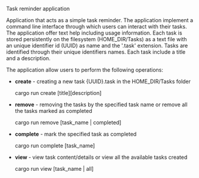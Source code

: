 Task reminder application


Application that acts as a simple task reminder. The application implement a command line interface through which users can interact with their tasks. The application offer text help including usage information. Each task is stored persistently on the filesystem (HOME_DIR/Tasks) as a text file with an unique identifier id (UUID) as name and the '.task' extension. Tasks are identified through their unique identifiers names. Each task include a title and a description.

The application allow users to perform the following operations:
   - **create** - creating a new task {UUID}.task in the HOME_DIR/Tasks folder
     
       cargo run create [title][description]
   - **remove** - removing the tasks by the specified task name or remove all the tasks marked as completed
     
       cargo run remove [task_name | completed]
   - **complete** - mark the specified task as completed
     
       cargo run complete [task_name]
   - **view** - view task content/details or view all the available tasks created
     
       cargo run view [task_name | all]
